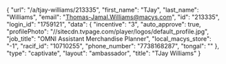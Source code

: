 {
    "url": "\/a\/tjay-williams\/213335",
    "first_name": "TJay",
    "last_name": "Williams",
    "email": "Thomas-Jamal.Williams@macys.com",
    "id": "213335",
    "login_id": "1759121",
    "data": {
        "incentive": "3",
        "auto_approve": true,
        "profilePhoto": "\/\/sitecdn.tvpage.com\/player\/logos\/default_profile.jpg",
        "job_title": "OMNI Assistant Merchandise Planner",
        "local_macys_store": "-1",
        "racif_id": "10710255",
        "phone_number": "7738168287",
        "tongal": ""
    },
    "type": "captivate",
    "layout": "ambassador",
    "title": "TJay Williams"
}